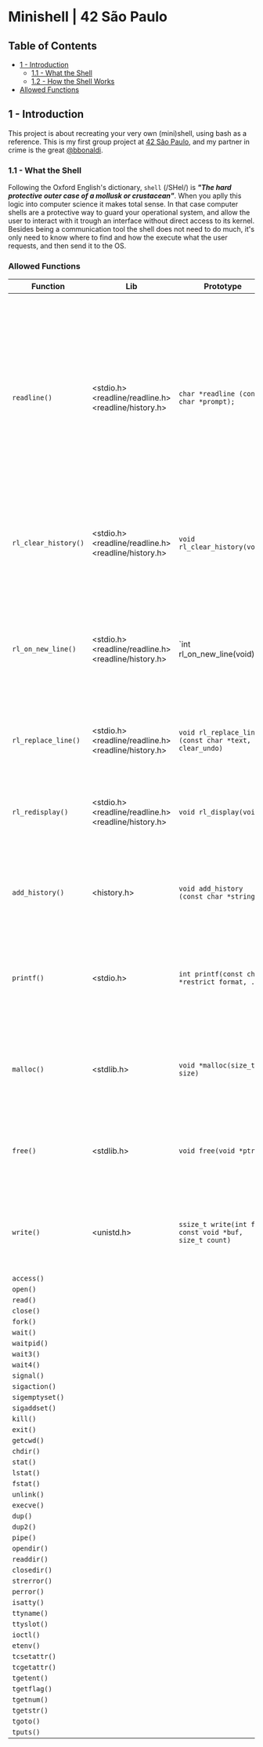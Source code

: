 # Minishell | 42 São Paulo

## Table of Contents
* [1 - Introduction](#introduction)
	* [1.1 - What the Shell](#what-the-shell)
	* [1.2 - How the Shell Works](#)
* [Allowed Functions](#allowed-function)


## 1 - Introduction

This project is about recreating your very own (mini)shell, using bash as a reference. This is my first group project at [42 São Paulo](https://www.42sp.org.br/), and my partner in crime is the great [@bbonaldi](https://github.com/brunobonaldi94).

### 1.1 - What the Shell

Following the Oxford English's dictionary, `shell` (/SHel/) is <b><i>"The hard protective outer case of a mollusk or crustacean"</i></b>. When you aplly this logic into computer science it makes total sense. In that case computer shells are a protective way to guard your operational system, and allow the user to interact with it trough an interface without direct access to its kernel.
Besides being a communication tool the shell does not need to do much, it's only need to know where to find and how the execute what the user requests, and then send it to the OS.

### Allowed Functions

| Function | Lib | Prototype | Description |
| --- | --- | --- | --- |
| `readline()` | <stdio.h> <readline/readline.h> <readline/history.h> | `char *readline (const char *prompt);` | This function reads a line from the terminal and returns it, while waiting for input allows the user to edit the line. This is the function to be used in order to show the `prompt` in the program terminal. [man](https://www.man7.org/linux/man-pages/man3/readline.3.html) |
| `rl_clear_history()` | <stdio.h> <readline/readline.h> <readline/history.h> | `void rl_clear_history(void)` | Clears the history deleting all of the entries readed by `readline()`. [man](https://tiswww.case.edu/php/chet/readline/readline.html#index-rl_005fclear_005fhistory) |
| `rl_on_new_line()` | <stdio.h> <readline/readline.h> <readline/history.h> | `int rl_on_new_line(void) | Tell the update functions that we have moved ont a new (empty) line, usually after outputting a newline. [man](https://tiswww.case.edu/php/chet/readline/readline.html#index-rl_005fon_005fnew_005fline) |
| `rl_replace_line()` | <stdio.h> <readline/readline.h> <readline/history.h> | `void rl_replace_line (const char *text, int clear_undo)` | Replace the contents of the `buffer` with it's `text`. [man](https://tiswww.case.edu/php/chet/readline/readline.html#index-rl_005freplace_005fline) |
| `rl_redisplay()` | <stdio.h> <readline/readline.h> <readline/history.h> | `void rl_display(void)` | Change what's displayed on the screen to reflect the current contents of `buffer` [man](https://tiswww.case.edu/php/chet/readline/readline.html#index-rl_005fredisplay) |
| `add_history()` | <history.h> | `void add_history (const char *string)` | Adds a new <i>string</i> at the end of the history list readed by `readline()` [man](https://linux.die.net/man/3/history) |
| `printf()` | <stdio.h> | `int printf(const char *restrict format, ...)` | The function produces an output according to it's format and writes it to <b>stdout</b>. [man](https://www.man7.org/linux/man-pages/man3/printf.3.html) |
| `malloc()` | <stdlib.h> | `void *malloc(size_t size)` | Allocates size bytes and returns a pointer to the allocated memory. [man](https://www.man7.org/linux/man-pages/man3/malloc.3.html) |
| `free()` | <stdlib.h> | `void free(void *ptr)` | Frees the memory allocated by `malloc()`, `calloc()` or `realloc()`. [man](https://www.man7.org/linux/man-pages/man3/malloc.3.html) |
| `write()` | <unistd.h> | `ssize_t write(int fd, const void *buf, size_t count)` | Writes up to count bytes from the buffer starting at buf to referred fd. [man](https://man7.org/linux/man-pages/man2/write.2.html) |
| `access()` |
| `open()` |
| `read()` |
| `close()` |
| `fork()` |
| `wait()` |
| `waitpid()` |
| `wait3()` |
| `wait4()` |
| `signal()` |
| `sigaction()` |
| `sigemptyset()` |
| `sigaddset()` |
| `kill()` |
| `exit()` |
| `getcwd()` |
| `chdir()` |
| `stat()` |
| `lstat()` |
| `fstat()` |
| `unlink()` |
| `execve()` |
| `dup()` |
| `dup2()` |
| `pipe()` |
| `opendir()` |
| `readdir()` |
| `closedir()` |
| `strerror()` |
| `perror()` |
| `isatty()` |
| `ttyname()` |
| `ttyslot()` |
| `ioctl()` |
| `etenv()` |
| `tcsetattr()` |
| `tcgetattr()` |
| `tgetent()` |
| `tgetflag()` |
| `tgetnum()` |
| `tgetstr()` |
| `tgoto()` |
| `tputs()` |